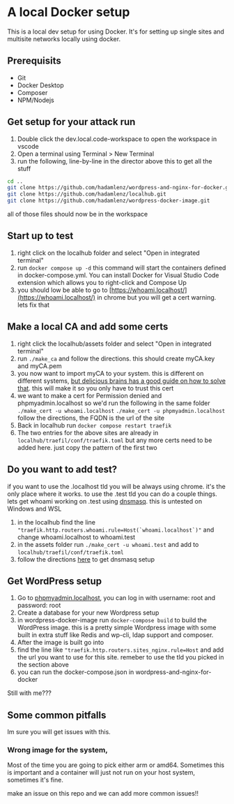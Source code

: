 # A local Docker setup

This is a local dev setup for using Docker.  It's for setting up single sites and multisite networks locally using docker.  

## Prerequisits
* Git
* Docker Desktop
* Composer
* NPM/Nodejs

## Get setup for your attack run
1. Double click the dev.local.code-workspace to open the workspace in vscode 
2. Open a terminal using Terminal > New Terminal
3. run the following, line-by-line in the director above this to get all the stuff

```bash
cd .. 
git clone https://github.com/hadamlenz/wordpress-and-nginx-for-docker.git
git clone https://github.com/hadamlenz/localhub.git 
git clone https://github.com/hadamlenz/wordpress-docker-image.git
```

all of those files should now be in the workspace

## Start up to test 
1. right click on the localhub folder and select "Open in integrated terminal"
2. run `docker compose up -d` this command will start the containers defined in docker-compose.yml.  You can install Docker for Visual Studio Code extension which allows you to right-click and Compose Up
3. you should low be able to go to [https://whoami.localhost/](https://whoami.localhost/) in chrome but you will get a cert warning. lets fix that

## Make a local CA and add some certs
1. right click the localhub/assets folder and select "Open in integrated terminal"
2. run `./make_ca` and follow the directions.  this should create myCA.key and myCA.pem
3. you now want to import myCA to your system.  this is different on different systems, [but delicious brains has a good guide on how to solve that](https://deliciousbrains.com/ssl-certificate-authority-for-local-https-development/#installing-root-cert).  this will make it so you only have to trust this cert
4. we want to make a cert for Permission denied and phpmyadmin.localhost so we'd run the following in the same folder
`./make_cert -u whoami.localhost`
`./make_cert -u phpmyadmin.localhost`
follow the directions, the FQDN is the url of the site
5. Back in localhub run `docker compose restart traefik`
6. The two entries for the above sites are already in `localhub/traefil/conf/traefik.toml` but any more certs need to be added here.  just copy the pattern of the first two

## Do you want to add test?
if you want to use the .localhost tld you will be always using chrome.  it's the only place where it works.  to use the .test tld you can do a couple things.
lets get whoami working on .test using [dnsmasq](dnsmasq.md).  this is untested on Windows and WSL

1. in the localhub find the line ```"traefik.http.routers.whoami.rule=Host(`whoami.localhost`)"``` and change whoami.localhost to whoami.test
2. in the assets folder run `./make_cert -u whoami.test` and add to `localhub/traefil/conf/traefik.toml`
3. follow the directions [here](docs/docker/dnsmasq.md) to get dnsmasq setup

## Get WordPress setup
1. Go to [phpmyadmin.localhost](https://phpmyadmin.localhost), you can log in with username: root and password: root
2. Create a database for your new Wordpress setup 
3. in wordpress-docker-image run `docker-compose build` to build the WordPress image.  this is a pretty simple Wordpress image with some built in extra stuff like Redis and wp-cli, ldap support and composer.  
4. After the image is built go into 
5. find the line like `"traefik.http.routers.sites_nginx.rule=Host`  and add the url you want to use for this site.  remeber to use the tld you picked in the section above
6. you can run the docker-compose.json in wordpress-and-nginx-for-docker

Still with me???


## Some common pitfalls 
Im sure you will get issues with this.  

### Wrong image for the system,
Most of the time you are going to pick either arm or amd64.  Sometimes this is important and a container will just not run on your host system, sometimes it's fine.

make an issue on this repo and we can add more common issues!!